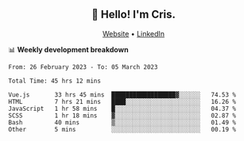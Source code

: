 
<h2 align="center">👋 Hello! I'm Cris.</h2>
<p align="center">
  <a href="https://www.criscunas.dev">Website</a> •
  <a href="https://www.linkedin.com/in/cristophercunas/">LinkedIn</a> 
</p>


📊 **Weekly development breakdown**
<!--START_SECTION:waka-->

```text
From: 26 February 2023 - To: 05 March 2023

Total Time: 45 hrs 12 mins

Vue.js       33 hrs 45 mins  ██████████████████▓░░░░░░   74.53 %
HTML         7 hrs 21 mins   ████░░░░░░░░░░░░░░░░░░░░░   16.26 %
JavaScript   1 hr 58 mins    █░░░░░░░░░░░░░░░░░░░░░░░░   04.37 %
SCSS         1 hr 18 mins    ▓░░░░░░░░░░░░░░░░░░░░░░░░   02.87 %
Bash         40 mins         ▒░░░░░░░░░░░░░░░░░░░░░░░░   01.49 %
Other        5 mins          ░░░░░░░░░░░░░░░░░░░░░░░░░   00.19 %
```

<!--END_SECTION:waka-->

